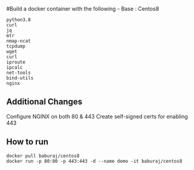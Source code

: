 
#Build a docker container with the following - Base : Centos8

```
python3.8
curl
jq
mtr
nmap-ncat
tcpdump
wget
curl
iproute
ipcalc
net-tools
bind-utils
nginx

```

## Additional Changes

Configure NGINX on both 80 & 443
Create self-signed certs for enabling 443

## How to run

```
docker pull baburaj/centos8
docker run -p 80:80 -p 443:443 -d --name demo -it baburaj/centos8

```


